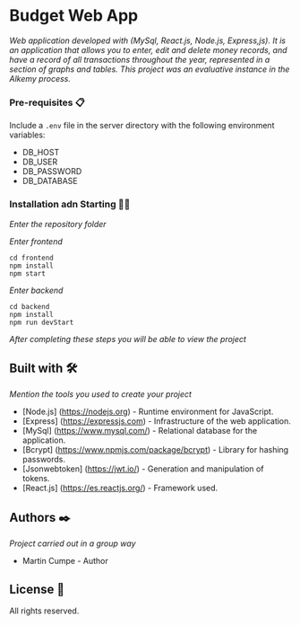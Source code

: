 # Budget Web App

_Web application developed with (MySql, React.js, Node.js, Express,js). It is an application that allows you to enter, edit and delete money records, and have a record of all transactions throughout the year, represented in a section of graphs and tables._
_This project was an evaluative instance in the Alkemy process._



### Pre-requisites 📋

Include a `.env` file in the server directory with the following environment variables:
* DB_HOST 
* DB_USER
* DB_PASSWORD
* DB_DATABASE 


### Installation adn Starting 🚀🔧

_Enter the repository folder_

_Enter frontend_

```
cd frontend
npm install
npm start
``` 

_Enter backend_

```
cd backend
npm install
npm run devStart
```

_After completing these steps you will be able to view the project_


## Built with 🛠️

_Mention the tools you used to create your project_
* [Node.js] (https://nodejs.org) - Runtime environment for JavaScript.
* [Express] (https://expressjs.com) - Infrastructure of the web application.
* [MySql] (https://www.mysql.com/) - Relational database for the application.
* [Bcrypt] (https://www.npmjs.com/package/bcrypt) - Library for hashing passwords.
* [Jsonwebtoken] (https://jwt.io/) - Generation and manipulation of tokens. 
* [React.js] (https://es.reactjs.org/) - Framework used.



## Authors ✒️

_Project carried out in a group way_
 
*  Martin Cumpe  -  Author


## License 📄
All rights reserved.



